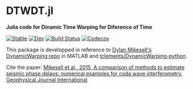 # DTWDT.jl
**Julia code for Dinamic Time Warping for Diference of Time**

[![Stable](https://img.shields.io/badge/docs-stable-blue.svg)](https://kura-okubo.github.io/DTWDT.jl/stable)
[![Dev](https://img.shields.io/badge/docs-dev-blue.svg)](https://kura-okubo.github.io/DTWDT.jl/dev)
[![Build Status](https://travis-ci.com/kura-okubo/DTWDT.jl.svg?branch=master)](https://travis-ci.com/kura-okubo/DTWDT.jl)
[![Codecov](https://codecov.io/gh/kura-okubo/DTWDT.jl/branch/master/graph/badge.svg)](https://codecov.io/gh/kura-okubo/DTWDT.jl)


This package is developped  in reference to  [Dylan Mikesell's DynamicWarping repo](https://github.com/dylanmikesell/DynamicWarping) in MATLAB and [tclements/DynamicWarping-python](https://github.com/tclements/DynamicWarping-python). 

Cite the paper: [Mikesell et al., 2015, A comparison of methods to estimate seismic phase delays: numerical examples for coda wave interferometry, Geophysical Journal International](https://academic.oup.com/gji/article/202/1/347/587747)
